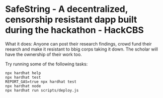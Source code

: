 # SafeString - A decentralized, censorship resistant dapp built during the hackathon  - HackCBS

What it does:
Anyone can post their research findings, crowd fund their reearch and make it resistant to bbig corps taking it down. 
The scholar will have the ownership of their work too.

Try running some of the following tasks:

```shell
npx hardhat help
npx hardhat test
REPORT_GAS=true npx hardhat test
npx hardhat node
npx hardhat run scripts/deploy.js
```
